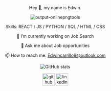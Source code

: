 
<div align='center'>
Hey 👋, my name is Edwin.

![output-onlinepngtools](https://user-images.githubusercontent.com/69633370/170900510-0875b436-2807-411a-9525-f667eaa30d10.png)

Skills: REACT / JS / PYTHON / SQL / HTML / CSS


  🔭 I’m currently working on Job Search 

  💬 Ask me about Job opportunities 

  📫 How to reach me: Edwincarrillo9@outlook.com 

![GitHub stats](https://github-readme-stats.vercel.app/api?username=edwincarr&show_icons=true)  

[<img src='https://cdn.jsdelivr.net/npm/simple-icons@3.0.1/icons/github.svg' alt='github' height='40'>](https://github.com/edwincarr)  [<img src='https://cdn.jsdelivr.net/npm/simple-icons@3.0.1/icons/linkedin.svg' alt='linkedin' height='40'>](https://www.linkedin.com/in/https://www.linkedin.com/in/edwincarr//)  
</div>
